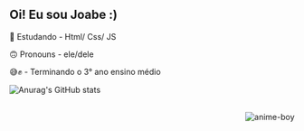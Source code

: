 ## Oi! Eu sou Joabe :)

📗 Estudando - Html/ Css/ JS

🙃 Pronouns - ele/dele

😅✊ - Terminando o 3° ano ensino médio

![Anurag's GitHub stats](https://github-readme-stats.vercel.app/api?username=joabetenorio&show_icons=true&theme=cobalt)

<div style= "display: inline_block"><br>
  <img align="right" alt="anime-boy" scr="https://tenor.com/bFNdD.gif">
  </div>
 
